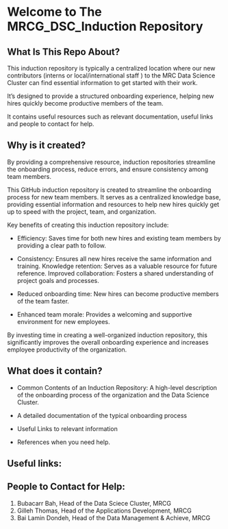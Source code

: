 
<!-- README.md is generated from README.Rmd. Please edit that file -->

# Welcome to The MRCG_DSC_Induction Repository

<!-- badges: start -->
<!-- badges: end -->

## What Is This Repo About?

This induction repository is typically a centralized location where our
new contributors (interns or local/international staff ) to the MRC Data
Science Cluster can find essential information to get started with their
work.

It’s designed to provide a structured onboarding experience, helping new
hires quickly become productive members of the team.

It contains useful resources such as relevant documentation, useful
links and people to contact for help.

## Why is it created?

By providing a comprehensive resource, induction repositories streamline
the onboarding process, reduce errors, and ensure consistency among team
members.

This GitHub induction repository is created to streamline the onboarding
process for new team members. It serves as a centralized knowledge base,
providing essential information and resources to help new hires quickly
get up to speed with the project, team, and organization.

Key benefits of creating this induction repository include:

- Efficiency: Saves time for both new hires and existing team members by
  providing a clear path to follow.

- Consistency: Ensures all new hires receive the same information and
  training. Knowledge retention: Serves as a valuable resource for
  future reference. Improved collaboration: Fosters a shared
  understanding of project goals and processes.

- Reduced onboarding time: New hires can become productive members of
  the team faster.

- Enhanced team morale: Provides a welcoming and supportive environment
  for new employees.

By investing time in creating a well-organized induction repository,
this significantly improves the overall onboarding experience and
increases employee productivity of the organization.

## What does it contain?

- Common Contents of an Induction Repository: A high-level description
  of the onboarding process of the organization and the Data Science
  Cluster.

- A detailed documentation of the typical onboarding process

- Useful Links to relevant information

- References when you need help.

## Useful links:

## People to Contact for Help:

1.  Bubacarr Bah, Head of the Data Sciece Cluster, MRCG
2.  Gilleh Thomas, Head of the Applications Development, MRCG
3.  Bai Lamin Dondeh, Head of the Data Management & Achieve, MRCG
